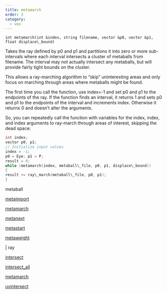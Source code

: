```yaml
---
title: metamarch
order: 3
category:
  - vex
---
```


`int metamarch(int &index, string filename, vector &p0, vector &p1, float displace\_bound)`

Takes the ray defined by p0 and p1 and partitions it into zero
or more sub-intervals where each interval intersects a cluster of
metaballs from filename. The interval may not actually intersect any
metaballs, but will provide fairly tight bounds on the cluster.

This allows a ray-marching algorithm to “skip” uninteresting areas and
only focus on marching through areas where metaballs might be found.

The first time you call the function, use index=-1 and set p0
and p1 to the endpoints of the ray. If the function finds an
interval, it returns 1 and sets p0 and p1 to the endpoints of
the interval and increments index. Otherwise it returns 0 and
doesn’t alter the arguments.

So, you can repeatedly call the function with variables for the
index, index, and index arguments to ray-march through areas
of interest, skipping the dead space:

```c
int index;
vector p0, p1;
// Initialize input values
index = -1;
p0 = Eye; p1 = P;
result = 0;
while (metamarch(index, metaball\_file, p0, p1, displace\_bound))
{
result += ray\_march(metaball\_file, p0, p1);
}

```

metaball

[metaimport](metaimport.html)

[metamarch](metamarch.html)

[metanext](metanext.html)

[metastart](metastart.html)

[metaweight](metaweight.html)

|
ray

[intersect](intersect.html)

[intersect_all](intersect_all.html)

[metamarch](metamarch.html)

[uvintersect](uvintersect.html)
